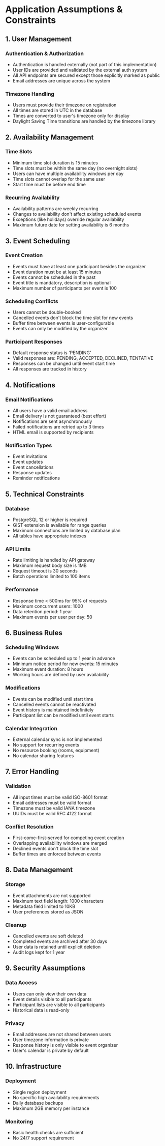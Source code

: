 # Application Assumptions & Constraints

## 1. User Management

### Authentication & Authorization
- Authentication is handled externally (not part of this implementation)
- User IDs are provided and validated by the external auth system
- All API endpoints are secured except those explicitly marked as public
- Email addresses are unique across the system

### Timezone Handling
- Users must provide their timezone on registration
- All times are stored in UTC in the database
- Times are converted to user's timezone only for display
- Daylight Saving Time transitions are handled by the timezone library

## 2. Availability Management

### Time Slots
- Minimum time slot duration is 15 minutes
- Time slots must be within the same day (no overnight slots)
- Users can have multiple availability windows per day
- Time slots cannot overlap for the same user
- Start time must be before end time

### Recurring Availability
- Availability patterns are weekly recurring
- Changes to availability don't affect existing scheduled events
- Exceptions (like holidays) override regular availability
- Maximum future date for setting availability is 6 months

## 3. Event Scheduling

### Event Creation
- Events must have at least one participant besides the organizer
- Event duration must be at least 15 minutes
- Events cannot be scheduled in the past
- Event title is mandatory, description is optional
- Maximum number of participants per event is 100

### Scheduling Conflicts
- Users cannot be double-booked
- Cancelled events don't block the time slot for new events
- Buffer time between events is user-configurable
- Events can only be modified by the organizer

### Participant Responses
- Default response status is 'PENDING'
- Valid responses are: PENDING, ACCEPTED, DECLINED, TENTATIVE
- Responses can be changed until event start time
- All responses are tracked in history

## 4. Notifications

### Email Notifications
- All users have a valid email address
- Email delivery is not guaranteed (best effort)
- Notifications are sent asynchronously
- Failed notifications are retried up to 3 times
- HTML email is supported by recipients

### Notification Types
- Event invitations
- Event updates
- Event cancellations
- Response updates
- Reminder notifications

## 5. Technical Constraints

### Database
- PostgreSQL 12 or higher is required
- GIST extension is available for range queries
- Maximum connections are limited by database plan
- All tables have appropriate indexes

### API Limits
- Rate limiting is handled by API gateway
- Maximum request body size is 1MB
- Request timeout is 30 seconds
- Batch operations limited to 100 items

### Performance
- Response time < 500ms for 95% of requests
- Maximum concurrent users: 1000
- Data retention period: 1 year
- Maximum events per user per day: 50

## 6. Business Rules

### Scheduling Windows
- Events can be scheduled up to 1 year in advance
- Minimum notice period for new events: 15 minutes
- Maximum event duration: 8 hours
- Working hours are defined by user availability

### Modifications
- Events can be modified until start time
- Cancelled events cannot be reactivated
- Event history is maintained indefinitely
- Participant list can be modified until event starts

### Calendar Integration
- External calendar sync is not implemented
- No support for recurring events
- No resource booking (rooms, equipment)
- No calendar sharing features

## 7. Error Handling

### Validation
- All input times must be valid ISO-8601 format
- Email addresses must be valid format
- Timezone must be valid IANA timezone
- UUIDs must be valid RFC 4122 format

### Conflict Resolution
- First-come-first-served for competing event creation
- Overlapping availability windows are merged
- Declined events don't block the time slot
- Buffer times are enforced between events

## 8. Data Management

### Storage
- Event attachments are not supported
- Maximum text field length: 1000 characters
- Metadata field limited to 10KB
- User preferences stored as JSON

### Cleanup
- Cancelled events are soft deleted
- Completed events are archived after 30 days
- User data is retained until explicit deletion
- Audit logs kept for 1 year

## 9. Security Assumptions

### Data Access
- Users can only view their own data
- Event details visible to all participants
- Participant lists are visible to all participants
- Historical data is read-only

### Privacy
- Email addresses are not shared between users
- User timezone information is private
- Response history is only visible to event organizer
- User's calendar is private by default

## 10. Infrastructure

### Deployment
- Single region deployment
- No specific high availability requirements
- Daily database backups
- Maximum 2GB memory per instance

### Monitoring
- Basic health checks are sufficient
- No 24/7 support requirement
